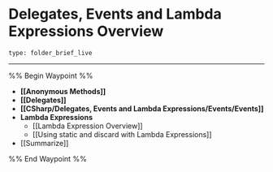 # Delegates, Events and Lambda Expressions Overview
 
```ccard
type: folder_brief_live
```
 
---

%% Begin Waypoint %%
- **[[Anonymous Methods]]**
- **[[Delegates]]**
- **[[CSharp/Delegates, Events and Lambda Expressions/Events/Events]]**
- **Lambda Expressions**
	- [[Lambda Expression Overview]]
	- [[Using static and discard with Lambda Expressions]]
- [[Summarize]]

%% End Waypoint %%